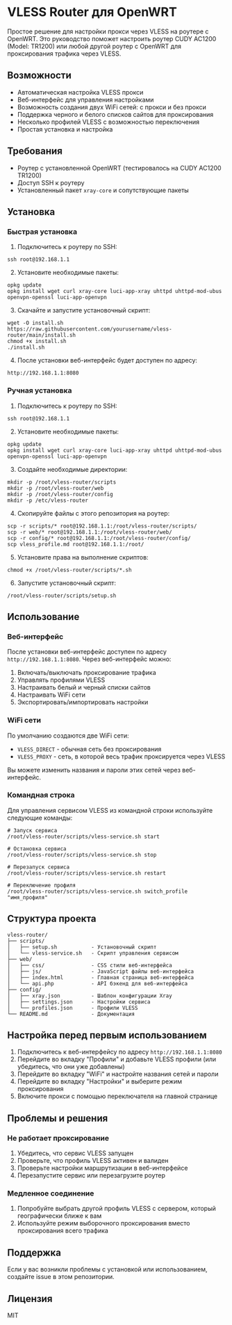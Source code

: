 # VLESS Router для OpenWRT

Простое решение для настройки прокси через VLESS на роутере с OpenWRT. Это руководство поможет настроить роутер CUDY AC1200 (Model: TR1200) или любой другой роутер с OpenWRT для проксирования трафика через VLESS.

## Возможности

- Автоматическая настройка VLESS прокси
- Веб-интерфейс для управления настройками
- Возможность создания двух WiFi сетей: с прокси и без прокси
- Поддержка черного и белого списков сайтов для проксирования
- Несколько профилей VLESS с возможностью переключения
- Простая установка и настройка

## Требования

- Роутер с установленной OpenWRT (тестировалось на CUDY AC1200 TR1200)
- Доступ SSH к роутеру
- Установленный пакет `xray-core` и сопутствующие пакеты

## Установка

### Быстрая установка

1. Подключитесь к роутеру по SSH:
```
ssh root@192.168.1.1
```

2. Установите необходимые пакеты:
```
opkg update
opkg install wget curl xray-core luci-app-xray uhttpd uhttpd-mod-ubus openvpn-openssl luci-app-openvpn
```

3. Скачайте и запустите установочный скрипт:
```
wget -O install.sh https://raw.githubusercontent.com/yourusername/vless-router/main/install.sh
chmod +x install.sh
./install.sh
```

4. После установки веб-интерфейс будет доступен по адресу:
```
http://192.168.1.1:8080
```

### Ручная установка

1. Подключитесь к роутеру по SSH:
```
ssh root@192.168.1.1
```

2. Установите необходимые пакеты:
```
opkg update
opkg install wget curl xray-core luci-app-xray uhttpd uhttpd-mod-ubus openvpn-openssl luci-app-openvpn
```

3. Создайте необходимые директории:
```
mkdir -p /root/vless-router/scripts
mkdir -p /root/vless-router/web
mkdir -p /root/vless-router/config
mkdir -p /etc/vless-router
```

4. Скопируйте файлы с этого репозитория на роутер:
```
scp -r scripts/* root@192.168.1.1:/root/vless-router/scripts/
scp -r web/* root@192.168.1.1:/root/vless-router/web/
scp -r config/* root@192.168.1.1:/root/vless-router/config/
scp vless_profile.md root@192.168.1.1:/root/
```

5. Установите права на выполнение скриптов:
```
chmod +x /root/vless-router/scripts/*.sh
```

6. Запустите установочный скрипт:
```
/root/vless-router/scripts/setup.sh
```

## Использование

### Веб-интерфейс

После установки веб-интерфейс доступен по адресу `http://192.168.1.1:8080`. Через веб-интерфейс можно:

1. Включать/выключать проксирование трафика
2. Управлять профилями VLESS
3. Настраивать белый и черный списки сайтов
4. Настраивать WiFi сети
5. Экспортировать/импортировать настройки

### WiFi сети

По умолчанию создаются две WiFi сети:
- `VLESS_DIRECT` - обычная сеть без проксирования
- `VLESS_PROXY` - сеть, в которой весь трафик проксируется через VLESS

Вы можете изменить названия и пароли этих сетей через веб-интерфейс.

### Командная строка

Для управления сервисом VLESS из командной строки используйте следующие команды:

```
# Запуск сервиса
/root/vless-router/scripts/vless-service.sh start

# Остановка сервиса
/root/vless-router/scripts/vless-service.sh stop

# Перезапуск сервиса
/root/vless-router/scripts/vless-service.sh restart

# Переключение профиля
/root/vless-router/scripts/vless-service.sh switch_profile "имя_профиля"
```

## Структура проекта

```
vless-router/
├── scripts/
│   ├── setup.sh           - Установочный скрипт
│   └── vless-service.sh   - Скрипт управления сервисом
├── web/
│   ├── css/               - CSS стили веб-интерфейса
│   ├── js/                - JavaScript файлы веб-интерфейса
│   ├── index.html         - Главная страница веб-интерфейса
│   └── api.php            - API бэкенд для веб-интерфейса
├── config/
│   ├── xray.json          - Шаблон конфигурации Xray
│   ├── settings.json      - Настройки сервиса
│   └── profiles.json      - Профили VLESS
└── README.md              - Документация
```

## Настройка перед первым использованием

1. Подключитесь к веб-интерфейсу по адресу `http://192.168.1.1:8080`
2. Перейдите во вкладку "Профили" и добавьте VLESS профили (или убедитесь, что они уже добавлены)
3. Перейдите во вкладку "WiFi" и настройте названия сетей и пароли
4. Перейдите во вкладку "Настройки" и выберите режим проксирования
5. Включите прокси с помощью переключателя на главной странице

## Проблемы и решения

### Не работает проксирование

1. Убедитесь, что сервис VLESS запущен
2. Проверьте, что профиль VLESS активен и валиден
3. Проверьте настройки маршрутизации в веб-интерфейсе
4. Перезапустите сервис или перезагрузите роутер

### Медленное соединение

1. Попробуйте выбрать другой профиль VLESS с сервером, который географически ближе к вам
2. Используйте режим выборочного проксирования вместо проксирования всего трафика

## Поддержка

Если у вас возникли проблемы с установкой или использованием, создайте issue в этом репозитории.

## Лицензия

MIT
